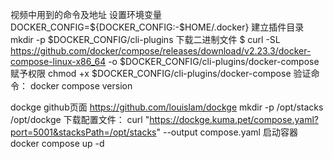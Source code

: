 视频中用到的命令及地址
设置环境变量
DOCKER_CONFIG=${DOCKER_CONFIG:-$HOME/.docker}
建立插件目录
mkdir -p $DOCKER_CONFIG/cli-plugins
下载二进制文件
$ curl -SL https://github.com/docker/compose/releases/download/v2.23.3/docker-compose-linux-x86_64 -o $DOCKER_CONFIG/cli-plugins/docker-compose
赋予权限
chmod +x $DOCKER_CONFIG/cli-plugins/docker-compose
验证命令：
docker compose version

dockge github页面
https://github.com/louislam/dockge
mkdir -p /opt/stacks /opt/dockge
下载配置文件：
curl "https://dockge.kuma.pet/compose.yaml?port=5001&stacksPath=/opt/stacks" --output compose.yaml
启动容器
docker compose up -d
